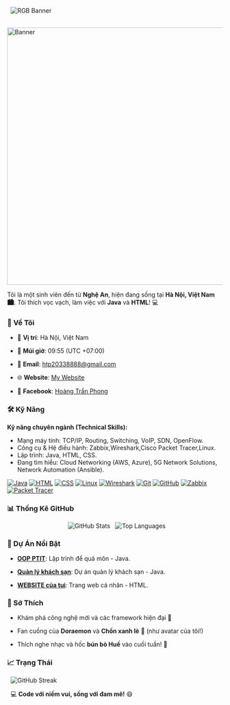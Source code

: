 <p align="center">

  <img src="https://readme-typing-svg.herokuapp.com?font=Fira+Code&size=20&duration=5000&pause=1000&colorMode=gradient&gradientColors=FF0000,FF7F00,FFFF00,00FF00,0000FF,4B0082,9400D3&width=1000&lines=Xin+chào!+Tôi+là+Hoàng+Trần+Phong+👋+~+Sinh+viên+thích+đồ+công+nghệ+từ+Nghệ+An!+🚀" alt="RGB Banner">

</p>

<p align="center">

  <img src="https://media4.giphy.com/media/v1.Y2lkPTc5MGI3NjExaWhyM2tjMWxmamdjemQ4NXB2MGlxYzlybmRuaTk5cmRwaDg1NTFvZiZlcD12MV9pbnRlcm5hbF9naWZfYnlfaWQmY3Q9Zw/9FlAbDWF95S3C/giphy.gif" alt="Banner" width="600">

</p>

Tôi là một sinh viên đến từ **Nghệ An**, hiện đang sống tại **Hà Nội, Việt Nam 🏙️**. Tôi thích vọc vạch, làm việc với **Java** và **HTML**! 💻



### 🌟 Về Tôi

- 📍 **Vị trí**: Hà Nội, Việt Nam  

- 📅 **Múi giờ**: 09:55 (UTC +07:00)  

- 📧 **Email**: [htp20338888@gmail.com](mailto:htp20038888@gmail.com)  

- 🌐 **Website**: [My Website](https://htp8888.github.io/my-website/)  

- 📘 **Facebook**: [Hoàng Trần Phong](https://www.facebook.com/phonglanne999/)



### 🛠️ Kỹ Năng
**Kỹ năng chuyên ngành (Technical Skills):**
- Mạng máy tính: TCP/IP, Routing, Switching, VoIP, SDN, OpenFlow.
- Công cụ & Hệ điều hành: Zabbix,Wireshark,Cisco Packet Tracer,Linux.
- Lập trình: Java, HTML, CSS.
- Đang tìm hiểu: Cloud Networking (AWS, Azure), 5G Network Solutions, Network Automation (Ansible).

[![Java](https://img.shields.io/badge/-Java-007396?style=flat-square&logo=java)](https://www.java.com/)
[![HTML](https://img.shields.io/badge/-HTML-E34F26?style=flat-square&logo=html5)](https://developer.mozilla.org/en-US/docs/Web/HTML)
[![CSS](https://img.shields.io/badge/-CSS-1572B6?style=flat-square&logo=css3)](https://developer.mozilla.org/en-US/docs/Web/CSS)
[![Linux](https://img.shields.io/badge/-Linux-FCC624?style=flat-square&logo=linux)](https://www.kernel.org/)
[![Wireshark](https://img.shields.io/badge/-Wireshark-1679A7?style=flat-square&logo=wireshark)](https://www.wireshark.org/)
[![Git](https://img.shields.io/badge/-Git-F05032?style=flat-square&logo=git)](https://git-scm.com/)
[![GitHub](https://img.shields.io/badge/-GitHub-181717?style=flat-square&logo=github)](https://github.com/)
[![Zabbix](https://img.shields.io/badge/-Zabbix-DC382D?style=flat-square&logo=zabbix)](https://www.zabbix.com/)
[![Packet Tracer](https://img.shields.io/badge/-Cisco%20Packet%20Tracer-1BA0D7?style=flat-square&logo=cisco)](https://www.netacad.com/courses/packet-tracer)




### 📊 Thống Kê GitHub

<p align="center">
  <img src="https://github-readme-stats.vercel.app/api?username=HTP8888&show_icons=true&theme=midnight-purple" alt="GitHub Stats">
  <img src="https://github-readme-stats.vercel.app/api/top-langs/?username=HTP8888&layout=compact&theme=midnight-purple" alt="Top Languages">
</p>

### 📌 Dự Án Nổi Bật

- **[OOP PTIT](https://github.com/HTP8888/OOP-PTIT)**: Lập trình để quá môn - Java.  

- **[Quản lý khách sạn](https://github.com/HTP8888/hotel69)**: Dự án quản lý khách sạn - Java.  

- **[WEBSITE của tui](https://htp8888.github.io/my-website/)**: Trang web cá nhân - HTML.

### 🎯 Sở Thích

- Khám phá công nghệ mới và các framework hiện đại 🌟  

- Fan cuồng của **Doraemon** và **Chồn xanh lè** 🐾 (như avatar của tôi!)  

- Thích nghe nhạc và hốc **bún bò Huế** vào cuối tuần! 🍜

### 📈 Trạng Thái

<p align="center">

  <img src="https://github-readme-streak-stats.herokuapp.com/?user=HTP8888&theme=midnight-purple" alt="GitHub Streak">

</p>



<p align="center">

  💻 <b>Code với niềm vui, sống với đam mê!</b> 😄

</p>
